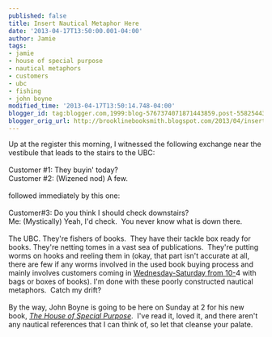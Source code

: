 ```yaml
---
published: false
title: Insert Nautical Metaphor Here
date: '2013-04-17T13:50:00.001-04:00'
author: Jamie
tags:
- jamie
- house of special purpose
- nautical metaphors
- customers
- ubc
- fishing
- john boyne
modified_time: '2013-04-17T13:50:14.748-04:00'
blogger_id: tag:blogger.com,1999:blog-5767374071871443859.post-5582544353815146490
blogger_orig_url: http://brooklinebooksmith.blogspot.com/2013/04/insert-nautical-metaphor-here.html
---
```


Up at the register this morning, I witnessed the following exchange near the vestibule that leads to the stairs to the UBC:<br /><br />Customer #1: They buyin' today?<br />Customer #2: (Wizened nod) A few.<br /><br />followed immediately by this one:<br /><br />Customer#3: Do you think I should check downstairs?<br />Me: (Mystically) Yeah, I'd check. &nbsp;You never know what is down there.<br /><br />The UBC. They're fishers of books. &nbsp;They have their tackle box ready for books. They're netting tomes in a vast sea of publications. &nbsp;They're putting worms on hooks and reeling them in (okay, that part isn't accurate at all, there are few if any worms involved in the used book buying process and mainly involves customers coming in <a href="http://brooklinebooksmith-shop.com/ubc" target="_blank">Wednesday-Saturday from 10-</a>4 with bags or boxes of books). I'm done with these poorly constructed nautical metaphors. &nbsp;Catch my drift?<br /><br />By the way, John Boyne is going to be here on Sunday at 2 for his new book, <i><a href="http://www.brooklinebooksmith-shop.com/event/john-boyne-house-special-purpose" target="_blank">The House of Special Purpose</a></i>. &nbsp;I've read it, loved it, and there aren't any nautical references that I can think of, so let that cleanse your palate.